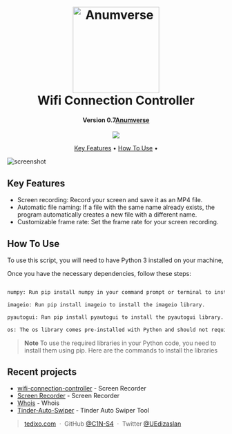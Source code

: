 
<h1 align="center">
  <br>
  <a href="https://www.anumverse.com"><img src="https://i.ibb.co/4dKGJWm/DALL-E-2023-03-25-12-28-55-Whois-3d-removebg-preview.png" alt="Anumverse" width="200"></a>
  <br>
Wifi Connection Controller  <br>
</h1>

<h4 align="center">Version 0.7<a href="http://www.anumverse.com/" target="_blank">Anumverse</a></h4>

<p align="center">
  <a href="https://www.paypal.me/">
    <img src="https://img.shields.io/badge/$-donate-ff69b4.svg?maxAge=2592000&amp;style=flat">
  </a>
</p>

<p align="center">
  <a href="#key-features">Key Features</a> •
  <a href="#how-to-use">How To Use</a> •
</p>

![screenshot](https://i.ibb.co/fG504Jr/test.jpg)


## Key Features
* Screen recording: Record your screen and save it as an MP4 file.
* Automatic file naming: If a file with the same name already exists, the program automatically creates a new file with a different name.
* Customizable frame rate: Set the frame rate for your screen recording.
## How To Use

To use this script, you will need to have Python 3 installed on your machine,

Once you have the necessary dependencies, follow these steps:

```bash

numpy: Run pip install numpy in your command prompt or terminal to install the numpy library.

imageio: Run pip install imageio to install the imageio library.

pyautogui: Run pip install pyautogui to install the pyautogui library.

os: The os library comes pre-installed with Python and should not require any additional installation.

```

> **Note**
> To use the required libraries in your Python code, you need to install them using pip. Here are the commands to install the libraries


## Recent projects

- [wifi-connection-controller](https://github.com/C1N-S4/wifi-connection-controller/) - Screen Recorder
- [Screen Recorder](https://github.com/C1N-S4/Screen-recorder/) - Screen Recorder
- [Whois](https://github.com/C1N-S4/Whois/) - Whois
- [Tinder-Auto-Swiper](https://github.com/C1N-S4/Tinder-Auto-Swiper/) - Tinder Auto Swiper Tool


> [tedixo.com](https://www.tedixo.ca/) &nbsp;&middot;&nbsp;
> GitHub [@C1N-S4](https://github.com/C4N-S4) &nbsp;&middot;&nbsp;
> Twitter [@UEdizaslan](https://twitter.com/UEdizaslan)

